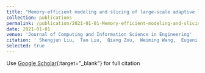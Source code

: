 ```yaml
---
title: "Memory-efficient modeling and slicing of large-scale adaptive lattice structures"
collection: publications
permalink: /publication/2021-01-01-Memory-efficient-modeling-and-slicing-of-large-scale-adaptive-lattice-structures
date: 2021-01-01
venue: 'Journal of Computing and Information Science in Engineering'
citation: ' Shengjun Liu,  Tao Liu,  Qiang Zou,  Weiming Wang,  Eugeni Doubrovski,  Charlie Wang, &quot;Memory-efficient modeling and slicing of large-scale adaptive lattice structures.&quot; Journal of Computing and Information Science in Engineering, 2021.'
selected: true 
---
```

Use [Google Scholar](https://scholar.google.com/scholar?q=Memory+efficient+modeling+and+slicing+of+large+scale+adaptive+lattice+structures){:target="_blank"} for full citation